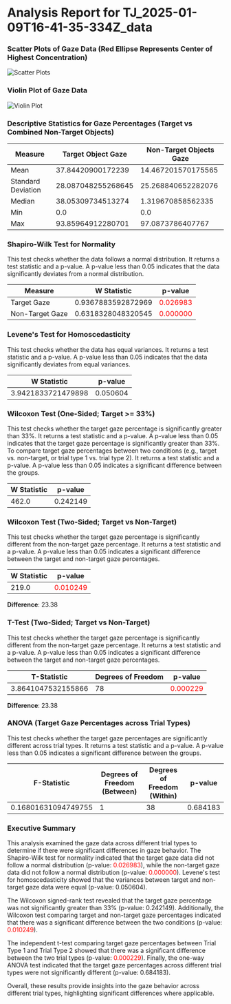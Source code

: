 # Analysis Report for TJ_2025-01-09T16-41-35-334Z_data
### Scatter Plots of Gaze Data (Red Ellipse Represents Center of Highest Concentration)
![Scatter Plots](/home/ryhunsaker/GitHubRepos/GazeTracking/data/TJ_2025-01-09T16-41-35-334Z_data/scatter_plots.png)
### Violin Plot of Gaze Data
![Violin Plot](/home/ryhunsaker/GitHubRepos/GazeTracking/data/TJ_2025-01-09T16-41-35-334Z_data/violin_plot.png)
### Descriptive Statistics for Gaze Percentages (Target vs Combined Non-Target Objects)
| Measure            | Target Object Gaze | Non-Target Objects Gaze |
| ------------------ | ------------------ | ----------------------- |
| Mean               | 37.84420900172239  | 14.467201570175565      |
| Standard Deviation | 28.087048255268645 | 25.268840652282076      |
| Median             | 38.05309734513274  | 1.319670858562335       |
| Min                | 0.0                | 0.0                     |
| Max                | 93.85964912280701  | 97.0873786407767        |
### Shapiro-Wilk Test for Normality
This test checks whether the data follows a normal distribution. It returns a test statistic and a p-value. A p-value less than 0.05 indicates that the data significantly deviates from a normal distribution.

| Measure         | W Statistic        | p-value                                 |
| --------------- | ------------------ | --------------------------------------- |
| Target Gaze     | 0.9367883592872969 | <span style="color:red">0.026983</span> |
| Non-Target Gaze | 0.6318328048320545 | <span style="color:red">0.000000</span> |
### Levene's Test for Homoscedasticity
This test checks whether the data has equal variances. It returns a test statistic and a p-value. A p-value less than 0.05 indicates that the data significantly deviates from equal variances.

| W Statistic        | p-value  |
| ------------------ | -------- |
| 3.9421833721479898 | 0.050604 |
### Wilcoxon Test (One-Sided; Target >= 33%)
This test checks whether the target gaze percentage is significantly greater than 33%. It returns a test statistic and a p-value. A p-value less than 0.05 indicates that the target gaze percentage is significantly greater than 33%. To compare target gaze percentages between two conditions (e.g., target vs. non-target, or trial type 1 vs. trial type 2). It returns a test statistic and a p-value. A p-value less than 0.05 indicates a significant difference between the groups.

| W Statistic | p-value  |
| ----------- | -------- |
| 462.0       | 0.242149 |
### Wilcoxon Test (Two-Sided; Target vs Non-Target)
This test checks whether the target gaze percentage is significantly different from the non-target gaze percentage. It returns a test statistic and a p-value. A p-value less than 0.05 indicates a significant difference between the target and non-target gaze percentages.

| W Statistic | p-value                                 |
| ----------- | --------------------------------------- |
| 219.0       | <span style="color:red">0.010249</span> |
**Difference**: 23.38
### T-Test (Two-Sided; Target vs Non-Target)
This test checks whether the target gaze percentage is significantly different from the non-target gaze percentage. It returns a test statistic and a p-value. A p-value less than 0.05 indicates a significant difference between the target and non-target gaze percentages.

| T-Statistic        | Degrees of Freedom | p-value                                 |
| ------------------ | ------------------ | --------------------------------------- |
| 3.8641047532155866 | 78                 | <span style="color:red">0.000229</span> |
**Difference**: 23.38
### ANOVA (Target Gaze Percentages across Trial Types)
This test checks whether the target gaze percentages are significantly different across trial types. It returns a test statistic and a p-value. A p-value less than 0.05 indicates a significant difference between the groups.

| F-Statistic         | Degrees of Freedom (Between) | Degrees of Freedom (Within) | p-value  |
| ------------------- | ---------------------------- | --------------------------- | -------- |
| 0.16801631094749755 | 1                            | 38                          | 0.684183 |

### Executive Summary

This analysis examined the gaze data across different trial types to determine if there were significant differences in gaze behavior. The Shapiro-Wilk test for normality indicated that the target gaze data did not follow a normal distribution (p-value: <span style="color:red">0.026983</span>), while the non-target gaze data did not follow a normal distribution (p-value: <span style="color:red">0.000000</span>). Levene's test for homoscedasticity showed that the variances between target and non-target gaze data were equal (p-value: 0.050604).

The Wilcoxon signed-rank test revealed that the target gaze percentage was not significantly greater than 33% (p-value: 0.242149). Additionally, the Wilcoxon test comparing target and non-target gaze percentages indicated that there was a significant difference between the two conditions (p-value: <span style="color:red">0.010249</span>).

The independent t-test comparing target gaze percentages between Trial Type 1 and Trial Type 2 showed that there was a significant difference between the two trial types (p-value: <span style="color:red">0.000229</span>). Finally, the one-way ANOVA test indicated that the target gaze percentages across different trial types were not significantly different (p-value: 0.684183).

Overall, these results provide insights into the gaze behavior across different trial types, highlighting significant differences where applicable.

